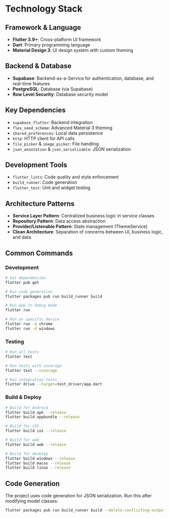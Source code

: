 # Technology Stack

## Framework & Language
- **Flutter 3.9+**: Cross-platform UI framework
- **Dart**: Primary programming language
- **Material Design 3**: UI design system with custom theming

## Backend & Database
- **Supabase**: Backend-as-a-Service for authentication, database, and real-time features
- **PostgreSQL**: Database (via Supabase)
- **Row Level Security**: Database security model

## Key Dependencies
- `supabase_flutter`: Backend integration
- `flex_seed_scheme`: Advanced Material 3 theming
- `shared_preferences`: Local data persistence
- `http`: HTTP client for API calls
- `file_picker` & `image_picker`: File handling
- `json_annotation` & `json_serializable`: JSON serialization

## Development Tools
- `flutter_lints`: Code quality and style enforcement
- `build_runner`: Code generation
- `flutter_test`: Unit and widget testing

## Architecture Patterns
- **Service Layer Pattern**: Centralized business logic in service classes
- **Repository Pattern**: Data access abstraction
- **Provider/Listenable Pattern**: State management (ThemeService)
- **Clean Architecture**: Separation of concerns between UI, business logic, and data

## Common Commands

### Development
```bash
# Get dependencies
flutter pub get

# Run code generation
flutter packages pub run build_runner build

# Run app in debug mode
flutter run

# Run on specific device
flutter run -d chrome
flutter run -d windows
```

### Testing
```bash
# Run all tests
flutter test

# Run tests with coverage
flutter test --coverage

# Run integration tests
flutter drive --target=test_driver/app.dart
```

### Build & Deploy
```bash
# Build for Android
flutter build apk --release
flutter build appbundle --release

# Build for iOS
flutter build ios --release

# Build for web
flutter build web --release

# Build for desktop
flutter build windows --release
flutter build macos --release
flutter build linux --release
```

## Code Generation
The project uses code generation for JSON serialization. Run this after modifying model classes:
```bash
flutter packages pub run build_runner build --delete-conflicting-outputs
```